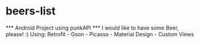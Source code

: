 # beers-list
*** Android Project using punkAPI ***  I would like to have some Beer, please! :)  Using: Retrofit - Gson - Picasso - Material Design - Custom Views
